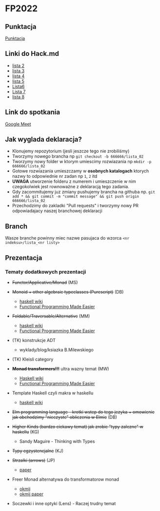 # FP2022

## Punktacja

[Punktacja](points.md)

## Linki do Hack.md

- [lista 2](https://hackmd.io/n3PDESuQRqerXNGPm6ZEuQ)
- [lista 3](https://hackmd.io/ubxCRB5UROqu1ZCUn5vYCw)
- [lista 4](https://hackmd.io/WMlK86sRTZKdaoojgTHEcA)
- [lista 5](https://hackmd.io/itbyQUFKSo68b1vOqdeseA)
- [Lista6](https://hackmd.io/BzBNxwE_TZOUkU_E0EbWug)
- [Lista 7](https://hackmd.io/_IVrUws1QRekAJEyCy9LCg)
- [lista 8](https://hackmd.io/dcAvZXhiQJ6cnJGUj5ZXEQ)

## Link do spotkania

[Google Meet](https://meet.google.com/zse-gjvv-nin)

## Jak wyglada deklaracja?

- Klonujemy repozytorium (jesli jeszcze tego nie zrobiliśmy)
- Tworzymy nowego brancha np `git checkout -b 666666/lista_02`
- Tworzymy nowy folder w ktorym umiescimy rozwiazania np `mkdir -p 666666/lista_02`
- Gotowe rozwiazania umieszczamy w **osobnych katalogach** ktorych nazwy to odpowiednie nr zadan np `1`, `2` itd
- **UWAGA** utworzenie folderu z numerem i umieszczenie w nim czegokolwiek jest rownoważne z deklaracją tego zadania.
- Gdy zacommitujemy juz zmiany pushujemy brancha na githuba np. `git add * && git commit -m "commit message" && git push origin 666666/lista_02`
- Przechodzimy do zakladki "Pull requests" i tworzymy nowy PR odpowiadajacy naszej branchowej deklaracji

## Branch

Wasze branche powinny miec nazwe pasujaca do wzorca `<nr indeksu>/lista_<nr listy>`

## Prezentacja
 ### Tematy dodatkowych prezentacji
 + ~~Functor/Applicative/Monad~~ (MS)
 + ~~Monoid + other algebraic typeclasses (Purescript)~~ (DB)
    - [haskell wiki](https://en.wikibooks.org/wiki/Haskell/Monoids)
    - [Functional Programming Made Easier](https://libgen.li/edition.php?id=140734530)
 + ~~Foldable/Traversable/Alternative~~ (MM)
    - [haskell wiki](https://en.wikibooks.org/wiki/Haskell/Foldable)
    - [Functional Programming Made Easier](https://libgen.li/edition.php?id=140734530)
+ (TK) konstrukcje ADT
    - wyklady/blog/ksiazka B.Milewskiego

+ (TK) Kleisli category
+ ~~__Monad transformers!!!__~~ ultra wazny temat (MW)
    - [Haskell wiki](https://en.wikibooks.org/wiki/Haskell/Monad_transformers)
    - [Functional Programming Made Easier](https://libgen.li/edition.php?id=140734530)
+ Template Haskell czyli makra w haskellu
    - [haskell wiki](https://wiki.haskell.org/Template_Haskell)
+ ~~Elm programming language - krotki wstep do tego jezyka + omowienie jak obchodzimy "nieczyste" obliczenia w Elmie~~ (DB)
+ ~~Higher Kinds (bardzo ciekawy temat) jak zrobic "typy zalezne" w haskellu~~ (KG)
    - Sandy Maguire - Thinking with Types
+ ~~Typy egzystencjalne~~ (KJ)
+ ~~Strzalki (arrows)~~ (JP)
    - [paper](http://www.cse.chalmers.se/~rjmh/afp-arrows.pdf)
+ Freer Monad alternatywa do transformatorow monad
    - [okmij](https://okmij.org/ftp/Haskell/extensible/)
    - [okmij paper](https://okmij.org/ftp/Haskell/extensible/more.pdf)
+ Soczewki i inne optyki (Lens) - Raczej trudny temat
